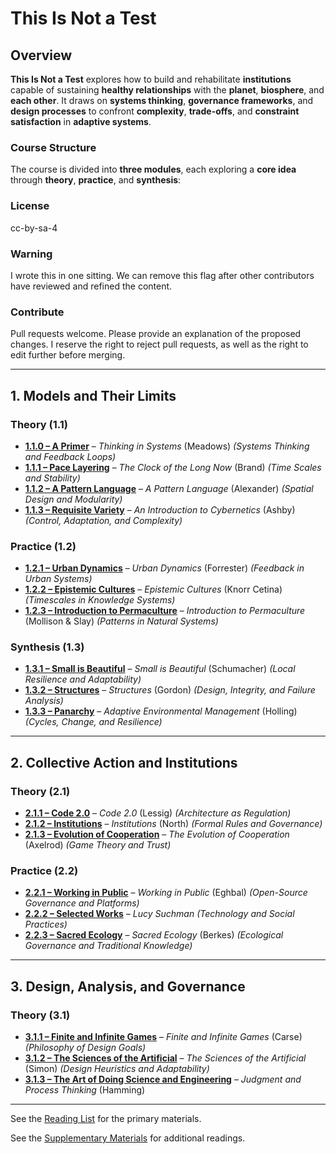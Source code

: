 # This Is Not a Test

## Overview
**This Is Not a Test** explores how to build and rehabilitate **institutions** capable of sustaining **healthy relationships** with the **planet**, **biosphere**, and **each other**. It draws on **systems thinking**, **governance frameworks**, and **design processes** to confront **complexity**, **trade-offs**, and **constraint satisfaction** in **adaptive systems**.

### Course Structure
The course is divided into **three modules**, each exploring a **core idea** through **theory**, **practice**, and **synthesis**:

### License

cc-by-sa-4

### Warning

I wrote this in one sitting. We can remove this flag after other contributors have reviewed and refined the content.

### Contribute

Pull requests welcome. Please provide an explanation of the proposed changes. I reserve the right to reject pull requests, as well as the right to edit further before merging.

---

## **1. Models and Their Limits**  
### **Theory (1.1)**  
- **[1.1.0 – A Primer](1_Models_and_Their_Limits/1.1_Theory/1.1.0_A_Primer.md)** – *Thinking in Systems* (Meadows) *(Systems Thinking and Feedback Loops)*  
- **[1.1.1 – Pace Layering](1_Models_and_Their_Limits/1.1_Theory/1.1.1_Pace_Layering.md)** – *The Clock of the Long Now* (Brand) *(Time Scales and Stability)*  
- **[1.1.2 – A Pattern Language](1_Models_and_Their_Limits/1.1_Theory/1.1.2_Pattern_Language.md)** – *A Pattern Language* (Alexander) *(Spatial Design and Modularity)*  
- **[1.1.3 – Requisite Variety](1_Models_and_Their_Limits/1.1_Theory/1.1.3_Requisite_Variety.md)** – *An Introduction to Cybernetics* (Ashby) *(Control, Adaptation, and Complexity)*  

### **Practice (1.2)**  
- **[1.2.1 – Urban Dynamics](1_Models_and_Their_Limits/1.2_Practice/1.2.1_Urban_Dynamics.md)** – *Urban Dynamics* (Forrester) *(Feedback in Urban Systems)*  
- **[1.2.2 – Epistemic Cultures](1_Models_and_Their_Limits/1.2_Practice/1.2.2_Epistemic_Cultures.md)** – *Epistemic Cultures* (Knorr Cetina) *(Timescales in Knowledge Systems)*  
- **[1.2.3 – Introduction to Permaculture](1_Models_and_Their_Limits/1.2_Practice/1.2.3_Introduction_to_Permaculture.md)** – *Introduction to Permaculture* (Mollison & Slay) *(Patterns in Natural Systems)*  

### **Synthesis (1.3)**  
- **[1.3.1 – Small is Beautiful](1_Models_and_Their_Limits/1.3_Synthesis/1.3.1_Small_is_Beautiful.md)** – *Small is Beautiful* (Schumacher) *(Local Resilience and Adaptability)*  
- **[1.3.2 – Structures](1_Models_and_Their_Limits/1.3_Synthesis/1.3.2_Structures.md)** – *Structures* (Gordon) *(Design, Integrity, and Failure Analysis)*  
- **[1.3.3 – Panarchy](1_Models_and_Their_Limits/1.3_Synthesis/1.3.3_Panarchy.md)** – *Adaptive Environmental Management* (Holling) *(Cycles, Change, and Resilience)*  

---

## **2. Collective Action and Institutions**  
### **Theory (2.1)**  
- **[2.1.1 – Code 2.0](2_Collective_Action_and_Institutions/2.1_Theory/2.1.1_Code_2.0.md)** – *Code 2.0* (Lessig) *(Architecture as Regulation)*  
- **[2.1.2 – Institutions](2_Collective_Action_and_Institutions/2.1_Theory/2.1.2_Institutions.md)** – *Institutions* (North) *(Formal Rules and Governance)*  
- **[2.1.3 – Evolution of Cooperation](2_Collective_Action_and_Institutions/2.1_Theory/2.1.3_Evolution_of_Cooperation.md)** – *The Evolution of Cooperation* (Axelrod) *(Game Theory and Trust)*  

### **Practice (2.2)**  
- **[2.2.1 – Working in Public](2_Collective_Action_and_Institutions/2.2_Practice/2.2.1_Working_in_Public.md)** – *Working in Public* (Eghbal) *(Open-Source Governance and Platforms)*  
- **[2.2.2 – Selected Works](2_Collective_Action_and_Institutions/2.2_Practice/2.2.2_Selected_Works.md)** – *Lucy Suchman* *(Technology and Social Practices)*  
- **[2.2.3 – Sacred Ecology](2_Collective_Action_and_Institutions/2.2_Practice/2.2.3_Sacred_Ecology.md)** – *Sacred Ecology* (Berkes) *(Ecological Governance and Traditional Knowledge)*  

---

## **3. Design, Analysis, and Governance**  
### **Theory (3.1)**  
- **[3.1.1 – Finite and Infinite Games](3_Design_Analysis_and_Governance/3.1_Theory/3.1.1_Finite_and_Infinite_Games.md)** – *Finite and Infinite Games* (Carse) *(Philosophy of Design Goals)*  
- **[3.1.2 – The Sciences of the Artificial](3_Design_Analysis_and_Governance/3.1_Theory/3.1.2_Sciences_of_the_Artificial.md)** – *The Sciences of the Artificial* (Simon) *(Design Heuristics and Adaptability)*  
- **[3.1.3 – The Art of Doing Science and Engineering](3_Design_Analysis_and_Governance/3.1_Theory/3.1.3_Art_of_Doing_Science.md)** – *Judgment and Process Thinking* (Hamming)  

---

See the [Reading List](Readings.md) for the primary materials.

See the [Supplementary Materials](Supplementary_Materials.md) for additional readings.
